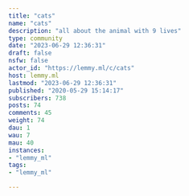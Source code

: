 ```yaml
---
title: "cats" 
name: "cats"
description: "all about the animal with 9 lives"
type: community
date: "2023-06-29 12:36:31"
draft: false
nsfw: false
actor_id: "https://lemmy.ml/c/cats"
host: lemmy.ml
lastmod: "2023-06-29 12:36:31"
published: "2020-05-29 15:14:17"
subscribers: 738
posts: 74
comments: 45
weight: 74
dau: 1
wau: 7
mau: 40
instances:
- "lemmy_ml"
tags: 
- "lemmy_ml"

---
```

